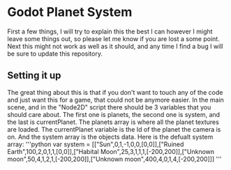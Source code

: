 # Godot Planet System

First a few things, I will try to explain this the best I can however I might leave some things out, so please let me know if you are lost a some point. Next this might not work as well as it should, and any time I find a bug I will be sure to update this repository.

## Setting it up

The great thing about this is that if you don't want to touch any of the code and just want this for a game, that could not be anymore easier. In the main scene, and in the "Node2D" script there should be 3 variables that you should care about. The first one is planets, the second one is system, and the last is currentPlanet. The planets array is where all the planet textures are loaded. The currentPlanet variable is the Id of the planet the camera is on. And the system array is the objects data.
Here is the defualt system array:
'''python
var system = [["Sun",0,1,-1,0,0,[0,0]],["Ruined Earth",100,2,0,1,1,[0,0]],["Habital Moon",25,3,1,1,1,[-200,200]],["Unknown moon",50,4,1,2,1,[-200,200]],["Unknown moon",400,4,0,1,4,[-200,200]]]
'''
